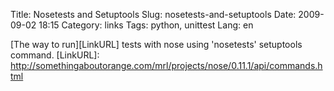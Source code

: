 Title: Nosetests and Setuptools
Slug: nosetests-and-setuptools
Date: 2009-09-02 18:15
Category: links
Tags: python, unittest
Lang: en

[The way to run][LinkURL] tests with nose using 'nosetests' setuptools command.
[LinkURL]: http://somethingaboutorange.com/mrl/projects/nose/0.11.1/api/commands.html